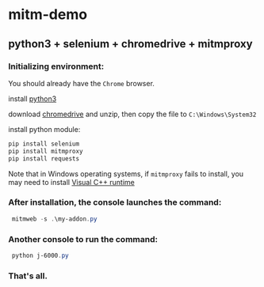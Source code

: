 # mitm-demo

## python3 + selenium + chromedrive + mitmproxy

### Initializing environment:

You should already have the `Chrome` browser.

install [python3](https://www.python.org/downloads/)

download [chromedrive](https://chromedriver.chromium.org/downloads) and unzip, then copy the file to `C:\Windows\System32`

install python module:

```powershell
pip install selenium
pip install mitmproxy
pip install requests
```
Note that in Windows operating systems, if `mitmproxy` fails to install, you may need to install [Visual C++ runtime](https://support.microsoft.com/en-us/help/2977003/the-latest-supported-visual-c-downloads)


### After installation, the console launches the command:

```powershell
 mitmweb -s .\my-addon.py
```

### Another console to run the command:

```powershell
 python j-6000.py
```

### That's all.
